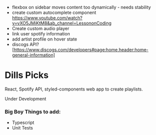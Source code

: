 - flexbox on sidebar moves content too dynamically - needs stability
- create custom autocomplete component https://www.youtube.com/watch?v=vXO5JMiKtM8&ab_channel=LessononCoding
- Create custom audio player
- link user spotify information
- add artist profile on hover state
- discogs API? [https://www.discogs.com/developers#page:home,header:home-general-information]

# Dills Picks

React, Spotify API, styled-components web app to create playlists.

Under Development

### Big Boy Things to add:

- Typescript
- Unit Tests
